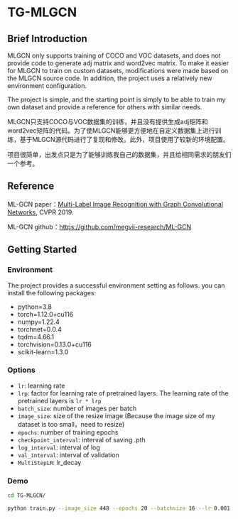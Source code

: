 # TG-MLGCN
## Brief Introduction

MLGCN only supports training of COCO and VOC datasets, and does not provide code to generate adj matrix and word2vec matrix. To make it easier for MLGCN to train on custom datasets, modifications were made based on the MLGCN source code. In addition, the project uses a relatively new environment configuration.

The project is simple, and the starting point is simply to be able to train my own dataset and provide a reference for others with similar needs.

MLGCN只支持COCO与VOC数据集的训练，并且没有提供生成adj矩阵和word2vec矩阵的代码。为了使MLGCN能够更方便地在自定义数据集上进行训练，基于MLGCN源代码进行了复现和修改。此外，项目使用了较新的环境配置。

项目很简单，出发点只是为了能够训练我自己的数据集，并且给相同需求的朋友们一个参考。

## Reference

ML-GCN paper：[Multi-Label Image Recognition with Graph Convolutional Networks](https://arxiv.org/abs/1904.03582), CVPR 2019.

ML-GCN github：https://github.com/megvii-research/ML-GCN

## Getting Started
### Environment

The project provides a successful environment setting as follows.
you can install the following packages:

* python=3.8
* torch=1.12.0+cu116
* numpy=1.22.4
* torchnet=0.0.4
* tqdm=4.66.1
* torchvision=0.13.0+cu116
* scikit-learn=1.3.0

### Options

- `lr`: learning rate
- `lrp`: factor for learning rate of pretrained layers. The learning rate of the pretrained layers is `lr * lrp`
- `batch_size`: number of images per batch
- `image_size`: size of the resize image (Because the image size of my dataset is too small，need to resize)
- `epochs`: number of training epochs
- `checkpoint_interval`: interval of saving .pth
- `log_interval`: interval of log
- `val_interval`: interval of validation
- `MultiStepLR`: lr_decay

### Demo

```sh
cd TG-MLGCN/

python train.py --image_size 448 --epochs 20 --batchsize 16 --lr 0.001 --lrp 0.1 --msl True --checkpoint_interval 5 --log_interval 100 --val_interval 5
```
